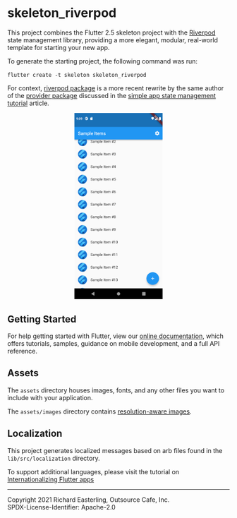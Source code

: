 # skeleton_riverpod

This project combines the Flutter 2.5 skeleton project with the [Riverpod](https://riverpod.dev) state management library, providing a more elegant, modular, real-world template for starting your new app.

To generate the starting project, the following command was run:
```
flutter create -t skeleton skeleton_riverpod
```
For context, [riverpod package](https://pub.dev/packages/riverpod) is a more recent rewrite by the same author of the [provider package](https://pub.dev/packages/provider) discussed in the
[simple app state management
tutorial](https://flutter.dev/docs/development/data-and-backend/state-mgmt/simple) article.

<div align="center">
    <img src="skeleton_riverpod.png" width="200px"</img> 
</div>

## Getting Started

For help getting started with Flutter, view our
[online documentation](https://flutter.dev/docs), which offers tutorials,
samples, guidance on mobile development, and a full API reference.

## Assets

The `assets` directory houses images, fonts, and any other files you want to
include with your application.

The `assets/images` directory contains [resolution-aware
images](https://flutter.dev/docs/development/ui/assets-and-images#resolution-aware).

## Localization

This project generates localized messages based on arb files found in
the `lib/src/localization` directory.

To support additional languages, please visit the tutorial on
[Internationalizing Flutter
apps](https://flutter.dev/docs/development/accessibility-and-localization/internationalization)

***
Copyright 2021 Richard Easterling, Outsource Cafe, Inc.\
SPDX-License-Identifier: Apache-2.0